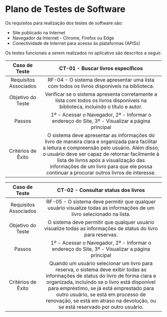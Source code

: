 # Plano de Testes de Software
Os requisitos para realização dos testes de software são:
- Site publicado na Internet
- Navegador da Internet - Chrome, Firefox ou Edge
- Conectividade de Internet para acesso às plataformas (APISs)

Os testes funcionais a serem realizados no aplicativo são descritos a seguir.

|Caso de Teste|CT-01 - Buscar livros específicos|
|:-:|:-:|
|Requisitos Associados|RF-04 - O sistema deve apresentar uma lista com todos os livros disponíveis na biblioteca.
|Objetivo do Teste| Verificar se o sistema apresenta corretamente a lista com todos os livros disponíveis na biblioteca, incluindo o título e autor.|
|Passos|1º - Acessar o Navegador, 2º - Informar o endereço do Site, 3º - Visualizar a página principal|
|Critérios de Êxito| O sistema deve apresentar as informações do livro de maneira clara e organizada para facilitar a leitura e compreensão pelo usuário. Além disso, o usuário deve ser capaz de retornar facilmente à lista de livros após a visualização das informações de um livro para que ele possa continuar a procurar outros livros de interesse.|

|Caso de Teste|CT-02 - Consultar status dos livros|
|:-:|:-:|
|Requisitos Associados|RF-05 - O sistema deve permitir que qualquer usuário visualize todas as informações de um livro selecionado na lista.|
|Objetivo do Teste|O sistema deve permitir que qualquer usuário visualize todas as informações de status do livro para reservas.|
|Passos|1º - Acessar o Navegador, 2º - Informar o endereço do Site, 3º - Visualizar a página principal|
|Critérios de Êxito|Quando um usuário selecionar um livro para reserva, o sistema deve exibir todas as informações de status do livro de forma clara e organizada, incluindo se o livro está disponível para empréstimo, se já está emprestado para outro usuário, se está em processo de renovação, se está em atraso na devolução, ou se está reservado por outro usuário.|


